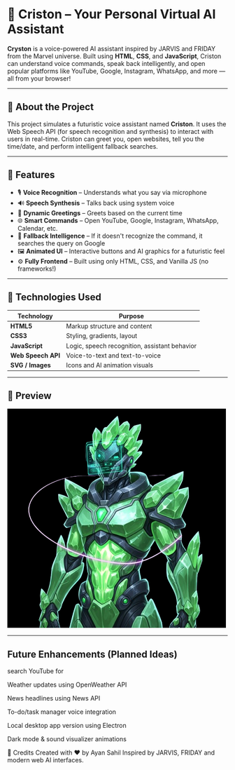 # 🤖 Criston – Your Personal Virtual AI Assistant

**Cryston** is a voice-powered AI assistant inspired by JARVIS and FRIDAY from the Marvel universe. Built using **HTML**, **CSS**, and **JavaScript**, Criston can understand voice commands, speak back intelligently, and open popular platforms like YouTube, Google, Instagram, WhatsApp, and more — all from your browser!

---

## 🧠 About the Project

This project simulates a futuristic voice assistant named **Criston**. It uses the Web Speech API (for speech recognition and synthesis) to interact with users in real-time. Criston can greet you, open websites, tell you the time/date, and perform intelligent fallback searches.

---

## 🚀 Features

- 🎙️ **Voice Recognition** – Understands what you say via microphone
- 🔊 **Speech Synthesis** – Talks back using system voice
- 👋 **Dynamic Greetings** – Greets based on the current time
- 🌐 **Smart Commands** – Open YouTube, Google, Instagram, WhatsApp, Calendar, etc.
- 🧠 **Fallback Intelligence** – If it doesn't recognize the command, it searches the query on Google
- 🖼️ **Animated UI** – Interactive buttons and AI graphics for a futuristic feel
- ⚙️ **Fully Frontend** – Built using only HTML, CSS, and Vanilla JS (no frameworks!)

---

## 📂 Technologies Used

| Technology | Purpose |
|------------|---------|
| **HTML5**  | Markup structure and content |
| **CSS3**   | Styling, gradients, layout |
| **JavaScript** | Logic, speech recognition, assistant behavior |
| **Web Speech API** | Voice-to-text and text-to-voice |
| **SVG / Images** | Icons and AI animation visuals |

---

## 📸 Preview

![Criston Preview](./AI.png)

---

## Future Enhancements (Planned Ideas)
search YouTube for <query>

Weather updates using OpenWeather API

News headlines using News API

To-do/task manager voice integration

Local desktop app version using Electron

Dark mode & sound visualizer animations



🙌 Credits
Created with ❤️ by Ayan Sahil
Inspired by JARVIS, FRIDAY and modern web AI interfaces.